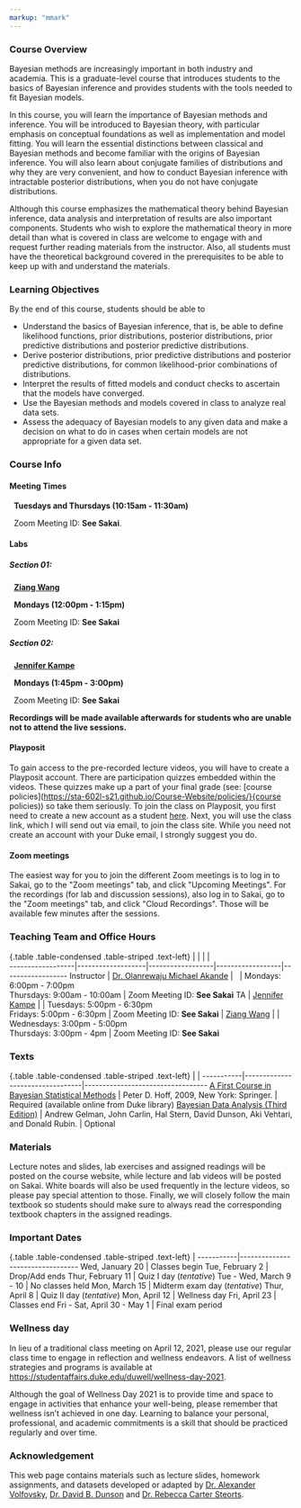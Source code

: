 ```yaml
---
markup: "mmark"
---
```


### Course Overview
Bayesian methods are increasingly important in both industry and academia. This is a graduate-level course that introduces students to the basics of Bayesian inference and provides students with the tools needed to fit Bayesian models.

In this course, you will learn the importance of Bayesian methods and inference. You will be introduced to Bayesian theory, with particular emphasis on conceptual foundations as well as implementation and model fitting. You will learn the essential distinctions between classical and Bayesian methods and become familiar with the origins of Bayesian inference. You will also learn about conjugate families of distributions and why they are very convenient, and how to conduct Bayesian inference with intractable posterior distributions,  when you do not have conjugate distributions.

Although this course emphasizes the mathematical theory behind Bayesian inference, data analysis and interpretation of results are also important components. Students who wish to explore the mathematical theory in more detail than what is covered in class are welcome to engage with and request further reading materials from the instructor. Also, all students must have the theoretical background covered in the prerequisites to be able to keep up with and understand the materials. 


### Learning Objectives

By the end of this course, students should be able to

-  Understand the basics of Bayesian inference, that is, be able to define likelihood functions, prior distributions, posterior distributions, prior predictive distributions and posterior predictive distributions.
- Derive posterior distributions, prior predictive distributions and posterior predictive distributions, for common likelihood-prior combinations of distributions.
- Interpret the results of fitted models and conduct checks to ascertain that the models have converged.
- Use the Bayesian methods and models covered in class to analyze real data sets.
- Assess the adequacy of Bayesian models to any given data and make a decision on what to do in cases when certain models are not appropriate for a given data set.




### Course Info

#### Meeting Times
<font color="#6CA0DC"><i class="fas fa-calendar-alt fa-lg"></i></font> &nbsp; **Tuesdays and Thursdays (10:15am - 11:30am)**

<font color="#6CA0DC"><i class="fas fa-university fa-lg"></i></font> &nbsp; Zoom Meeting ID: **See Sakai**.</font>


#### Labs

##### Section 01:
<font color="#6CA0DC"><i class="fas fa-user fa-lg"></i></font> &nbsp; **[Ziang Wang](https://scholars.duke.edu/person/ziang.wang)**

<font color="#6CA0DC"><i class="fas fa-calendar-alt fa-lg"></i></font> &nbsp; **Mondays (12:00pm - 1:15pm)**

<font color="#6CA0DC"><i class="fas fa-university fa-lg"></i></font> &nbsp; Zoom Meeting ID: **See Sakai**

##### Section 02:
<font color="#6CA0DC"><i class="fas fa-user fa-lg"></i></font> &nbsp; **[Jennifer Kampe](https://scholars.duke.edu/person/jennifer.kampe)**

<font color="#6CA0DC"><i class="fas fa-calendar-alt fa-lg"></i></font> &nbsp; **Mondays (1:45pm - 3:00pm)**

<font color="#6CA0DC"><i class="fas fa-university fa-lg"></i></font> &nbsp; Zoom Meeting ID: **See Sakai**

**Recordings will be made available afterwards for students who are unable not to attend the live sessions.**


#### Playposit
To gain access to the pre-recorded lecture videos, you will have to create a Playposit account. There are participation quizzes embedded within the videos. These quizzes make up a part of your final grade (see: [course policies](https://sta-602l-s21.github.io/Course-Website/policies/}{course policies)) so take them seriously. To join the class on Playposit, you first need to create a new account as a student [here](https://www.playposit.com/join). Next, you will use the class link, which I will send out via email, to join the class site. While you need not create an account with your Duke email, I strongly suggest you do.

#### Zoom meetings
The easiest way for you to join the different Zoom meetings is to log in to Sakai, go to the "Zoom meetings" tab, and click "Upcoming Meetings". For the recordings (for lab and discussion sessions), also log in to Sakai, go to the "Zoom meetings" tab, and click "Cloud Recordings". Those will be available few minutes after the sessions.


### Teaching Team and Office Hours 

{.table .table-condensed .table-striped .text-left}
<span></span>     | <span></span>     | <span></span>    | <span></span>    |  <span></span>      
------------------|-------------------|------------------|------------------|------------------ 
Instructor        | [Dr. Olanrewaju Michael Akande](https://akandelanre.github.io.) | <a href="mailto:olanrewaju.akande@duke.edu" title="email"><i class="fa fa-envelope"></i></a> &nbsp; <a href="https://github.com/akandelanre" title="GitHub"><i class="fa fa-github"></i></a> | Mondays: 6:00pm - 7:00pm <br /> Thursdays: 9:00am - 10:00am | Zoom Meeting ID: **See Sakai**
TA               | [Jennifer Kampe](https://scholars.duke.edu/person/jennifer.kampe) | <a href="mailto:jennifer.kampe@duke.edu" title="email"><i class="fa fa-envelope"></i></a> | Tuesdays: 5:00pm - 6:30pm <br /> Fridays: 5:00pm - 6:30pm | Zoom Meeting ID: **See Sakai**
                 | [Ziang Wang](https://scholars.duke.edu/person/ziang.wang) | <a href="mailto:ziang.wang@duke.edu" title="email"><i class="fa fa-envelope"></i></a> | Wednesdays: 3:00pm - 5:00pm <br /> Thursdays: 3:00pm - 4pm | Zoom Meeting ID: **See Sakai**


### Texts

{.table .table-condensed .table-striped .text-left}
 <span></span>     | <span></span> | <span></span> 
-----------|---------------------------------|----------------------------------
[A First Course in Bayesian Statistical Methods](https://find.library.duke.edu/catalog/DUKE004968562) | Peter D. Hoff, 2009, New York: Springer. | Required (available online from Duke library)
[Bayesian Data Analysis (Third Edition)](https://find.library.duke.edu/catalog/DUKE006588051?utm_campaign=bento&utm_content=bento_result_link&utm_source=library.duke.edu&utm_medium=referral) | Andrew Gelman, John Carlin, Hal Stern, David Dunson, Aki Vehtari, and Donald Rubin. | Optional


### Materials

Lecture notes and slides, lab exercises and assigned readings will be posted on the course website, while lecture and lab videos will be posted on Sakai. White boards will also be used frequently in the lecture videos, so please pay special attention to those. Finally, we will closely follow the main textbook so students should make sure to always read the corresponding textbook chapters in the assigned readings.


### Important Dates

{.table .table-condensed .table-striped .text-left}
 <span></span>     | <span></span>
-----------|---------------------------------
Wed, January 20 | Classes begin
Tue, February 2 | Drop/Add ends
Thur, February 11 | Quiz I day (*tentative*)
Tue - Wed, March 9 - 10	| No classes held
Mon, March 15 | Midterm exam day (*tentative*)
Thur, April 8 | Quiz II day (*tentative*)
Mon, April 12	| Wellness day
Fri, April 23 | Classes end
Fri - Sat, April 30 - May 1 | Final exam period


### Wellness day

In lieu of a traditional class meeting on April 12, 2021, please use our regular class time to engage in reflection and wellness endeavors. A list of wellness strategies and programs is available at https://studentaffairs.duke.edu/duwell/wellness-day-2021.

Although the goal of Wellness Day 2021 is to provide time and space to engage in activities that enhance your well-being, please remember that wellness isn’t achieved in one day.  Learning to balance your personal, professional, and academic commitments is a skill that should be practiced regularly and over time.



### Acknowledgement

This web page contains materials such as lecture slides, homework assignments, and datasets developed or adapted by [Dr. Alexander Volfovsky](https://scholars.duke.edu/person/alexander.volfovsky), [Dr. David B. Dunson](https://scholars.duke.edu/person/dunson) and [Dr. Rebecca Carter Steorts](https://scholars.duke.edu/person/beka).

